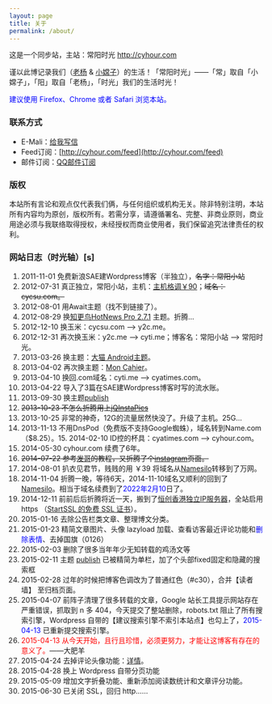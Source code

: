 ```yaml
---
layout: page
title: 关于
permalink: /about/
---
```


这是一个同步站，主站：常阳时光 http://cyhour.com

谨以此博记录我们（[老杨](/author/bfy) & [小嫦子](/author/xcz)）的生活！「常阳时光」——「常」取自「小嫦子」，「阳」取自「老杨」，「时光」我们的生活时光！

<span style = "color:blue;">建议使用 Firefox、Chrome 或者 Safari 浏览本站。</span>

### 联系方式

*   E-Mali：[给我写信](http://mail.qq.com/cgi-bin/qm_share?t=qm_mailme&email=IElgQ1lIT1VSDkNPTQ)
*   Feed订阅：[http://cyhour.com/feed](http://cyhour.com/feed)
*   邮件订阅：[QQ邮件订阅](http://cyhour.com/out/qqlist)

### 版权

本站所有言论和观点仅代表我们俩，与任何组织或机构无关。除非特别注明，本站所有内容均为原创，版权所有。若需分享，请遵循署名、完整、非商业原则，商业用途必须与我联络取得授权，未经授权而商业使用者，我们保留追究法律责任的权利。

### 网站日志（时光轴）[s]

1.  2011-11-01 免费新浪SAE建Wordpress博客（半独立），<del datetime="2015-02-28T12:10:34+00:00">名字：常阳小站</del>
2.  2012-07-31 真正独立，常阳小站，主机：[主机格调￥90](/out/zhujiGD "主机格调")；<del datetime="2015-02-28T12:10:34+00:00">域名：cycsu.com。</del>
3.  2012-08-01 用Await主题（找不到链接了）。
4.  2012-08-29 换[知更鸟HotNews Pro 2.7.1](http://zmingcx.com/hotnews-pro-theme-27.html "HotNews Pro主题") 主题。折腾...
5.  2012-12-10 换玉米：cycsu.com --&gt; y2c.me。
6.  2012-12-31 再次换玉米：y2c.me --&gt; cyti.me；博客名：常阳小站 --&gt; 常阳时光。
7.  2013-03-26 换主题：[大猫 Android主题](http://ooxx.me/theme-android.orz "android主题")。
8.  2013-04-02 再次换主题：[Mon Cahier](http://www.bluelimemedia.com/themes/mon-cahier/ "Mon Cahier")。
9.  2013-04-10 换回.com域名：cyti.me --&gt; cyatimes.com。
10.  2013-04-22 导入了3篇在SAE建Wordpress博客时写的流水账。
11.  2013-09-30 换主题[publish](https://wordpress.org/themes/publish)
12.  <del datetime="2014-03-05T15:29:08+00:00">2013-10-23 不怎么折腾用上[jQInstaPics](http://projects.craftedpixelz.co.uk/jqinstapics/)</del>
13.  2013-10-25 非常的神奇，12G的流量居然快没了。升级了主机。25G...
14.  2013-11-13 不用DnsPod（免费版不支持Google蜘蛛），域名转到Name.com（$8.25）。15.  2014-02-10 ID控的杯具：cyatimes.com --&gt; cyhour.com。
16.  2014-05-30 cyhour.com 续费了6年。
17.  <del datetime="2014-11-03T16:31:21+00:00">2014-07-22 参考[发哥](http://fatesinger.com/564)的教程，又折腾了个[instagram](/instagram)页面。</del>
18.  2014-08-01 扒衣见君节，贱贱的用 ￥39 将域名从[Namesilo](/out/namesilo)转移到了万网。
19.  2014-11-04 折腾一晚，等待6天，2014-11-10域名又顺利的回到了[Namesilo](/out/namesilo)。相当于域名续费到了<span style = "color:blue;">2022年2月10</span>日了。
20.  2014-12-11 前前后后折腾将近一天，搬到了[恒创香港独立IP服务器](/out/hengchuang)，全站启用 https （[StartSSL 的免费 SSL 证书](//cyhour.com/directadmin-install-startssl-free-ssl-certificates.html)）。
21.  2015-01-16 去除公告栏类文章、整理博文分类。
22.  2015-01-23 精简文章图片、头像 lazyload 加载、查看访客最近评论功能和<span style = "color:blue;">删除表情</span>、去掉国旗（0126）
23.  2015-02-03 删除了很多当年年少无知转载的鸡汤文等
24.  2015-02-11 主题 [publish](https://wordpress.org/themes/publish) 已被精简为单栏，加了个头部fixed固定和隐藏的搜索框
25.  2015-02-28 过年的时候把博客色调改为了普通红色（#c30），合并【读者墙】 至归档页面。
26.  2015-04-07 前阵子清理了很多转载的文章，Google 站长工具提示网站存在严重错误，抓取到 n 多 404，今天提交了整站删除，robots.txt 阻止了所有搜索引擎，Wordpress 自带的【建议搜索引擎不索引本站点】也勾上了，<span style = "color:blue;">2015-04-13</span> 已重新提交搜索引擎。
27.  <span style = "color:red;">2015-04-13 从今天开始，且行且珍惜，必须更努力，才能让这博客有存在的意义了。</span>——大肥羊
28.  2015-04-24 去掉评论头像功能：[详情](//cyhour.com/updated-to-wordpress-4-2.html)。
29.  2015-04-28 换上 Wordpress 自带分页功能
30.  2015-05-09 增加文字折叠功能、重新添加阅读数统计和文章评分功能。
31.  2015-06-30 已关闭 SSL，回归 http……